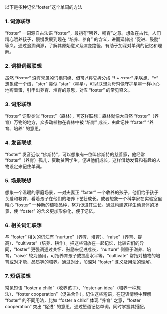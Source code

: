 以下是多种记忆“foster”这个单词的方法：

### 1. 词源联想
“foster” 一词源自古法语 “foster”，最初有“喂养、哺育”之意。想象在古代，人们精心喂养孩子，慢慢发展到现在 “培养、养育” 的含义，进而延伸出 “促进、鼓励” 等义。通过追溯词源，了解其原始意义及演变路径，有助于加深对单词的记忆和理解。

### 2. 词根词缀联想
虽然 “foster” 没有常见的词根词缀，但可以将它拆分成 “f + oster” 来联想。“o” 想象成一个蛋，“ster” 类似 “star”（星星），可以联想为母鸡像守护星星一样小心地孵着蛋，引申出养育、培育的意思，对应 “foster” 的常见释义。

### 3. 词形联想
“foster” 词形类似 “forest”（森林），可这样联想：森林就像大自然 “foster”（养育）万物的地方，众多动植物在森林中被 “培育” 成长，由此记住 “foster” “养育、培养” 的意思。

### 4. 发音联想
“foster” 发音近似 “佛斯特”，可以想象有一位叫佛斯特的慈善家，他经常 “foster”（养育）孤儿，资助贫困学生，促进他们成长，这样借助发音和有趣的人物设定来记住单词。

### 5. 场景联想
想象一个温暖的家庭场景，一对夫妻正 “foster” 一个收养的孩子，他们给予孩子关爱和教育，看着孩子在他们的培养下茁壮成长。或者想象一个科学家在实验室里精心 “foster” 一种新的植物品种，努力促进其生长。通过构建这样生动具体的场景，使 “foster” 的含义更加形象化，便于记忆。

### 6. 相关词汇联想
与 “foster” 相关的词汇有 “nurture”（养育、培育）、“raise”（养育、提高）、“cultivate”（培养、耕作）。把这些词放在一起记忆，比较它们的异同，“foster” 更强调通过关怀、鼓励来促进成长，“nurture” 侧重于滋养、培育，“raise” 较为通用，可指养育孩子或提高水平等，“cultivate” 常指对植物的培育或对才能、品质等的培养。通过对比，加深对 “foster” 含义及用法的理解。

### 7. 短语联想
常见短语 “foster a child”（收养孩子）、“foster an idea”（培养一种想法）、“foster cooperation”（促进合作）。记住这些短语，在短语情境中理解 “foster” 的不同用法，比如 “foster a child” 体现 “养育” 之意，“foster cooperation” 突出 “促进” 的意思，通过短语记忆单词，同时掌握其搭配。 